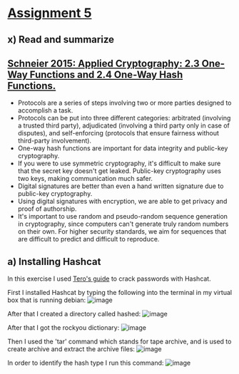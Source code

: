 # [Assignment 5](https://terokarvinen.com/2024/information-security-2024-spring/#h5-spring2024)

## x) Read and summarize

## [Schneier 2015: Applied Cryptography: 2.3 One-Way Functions and 2.4 One-Way Hash Functions.](https://learning.oreilly.com/library/view/applied-cryptography-protocols/9781119096726/10_chap02.html#chap02)

- Protocols are a series of steps involving two or more parties designed to accomplish a task.
- Protocols can be put into three different categories: arbitrated (involving a trusted third party), adjudicated (involving a third party only in case of disputes), and self-enforcing (protocols that ensure fairness without third-party involvement).
- One-way hash functions are important for data integrity and public-key cryptography.
- If you were to use symmetric cryptography, it's difficult to make sure that the secret key doesn't get leaked. Public-key cryptography uses two keys, making communication much safer.
- Digital signatures are better than even a hand written signature due to public-key cryptography.
- Using digital signatures with encryption, we are able to get privacy and proof of authorship.
- It's important to use random and pseudo-random sequence generation in cryptography, since computers can't generate truly random numbers on their own. For higher security standards, we aim for sequences that are difficult to predict and difficult to reproduce.

## a) Installing Hashcat

In this exercise I used [Tero's guide](https://terokarvinen.com/2022/cracking-passwords-with-hashcat/) to crack passwords with Hashcat.

First I installed Hashcat by typing the following into the terminal in my virtual box that is running debian:
![image](https://github.com/roopeti/infosec_2024/assets/113911074/8e54a294-590f-4835-bc17-f4719e14cab4)

After that I created a directory called hashed:
![image](https://github.com/roopeti/infosec_2024/assets/113911074/33f101ab-7fb4-40e7-83e4-1900b068b7d5)

After that I got the rockyou dictionary:
![image](https://github.com/roopeti/infosec_2024/assets/113911074/057997ec-bf9d-4006-8ab3-0fa8d6a4b5e7)

Then I used the 'tar' command which stands for tape archive, and is used to create archive and extract the archive files:
![image](https://github.com/roopeti/infosec_2024/assets/113911074/80b6e4b5-324e-413e-8051-50f69b02ac79)

In order to identify the hash type I run this command:
![image](https://github.com/roopeti/infosec_2024/assets/113911074/e2e581a5-d86e-4255-9ab6-ed55fbc25d6c)

